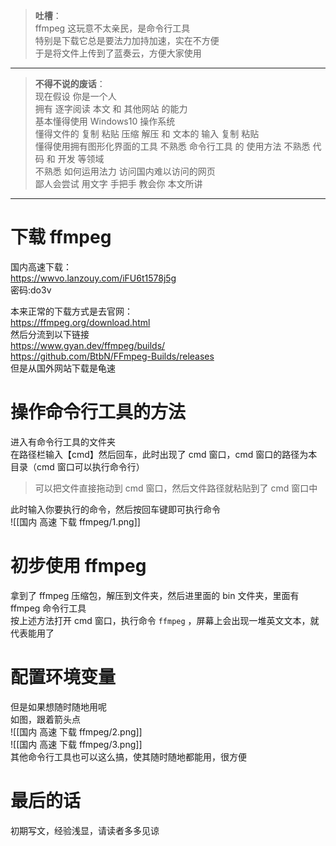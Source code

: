 > **吐槽**：  
> ffmpeg 这玩意不太亲民，是命令行工具  
> 特别是下载它总是要法力加持加速，实在不方便  
> 于是将文件上传到了蓝奏云，方便大家使用  
---
> **不得不说的废话**：  
> 现在假设 你是一个人  
> 拥有 逐字阅读 本文 和 其他网站 的能力  
> 基本懂得使用 Windows10 操作系统  
> 懂得文件的 复制 粘贴 压缩 解压 和 文本的 输入 复制 粘贴  
> 懂得使用拥有图形化界面的工具
> 不熟悉 命令行工具 的 使用方法
> 不熟悉 代码 和 开发 等领域  
> 不熟悉 如何运用法力 访问国内难以访问的网页  
> 鄙人会尝试 用文字 手把手 教会你 本文所讲  
---
# 下载 ffmpeg  
国内高速下载：  
https://wwvo.lanzouy.com/iFU6t1578j5g  
密码:do3v  

本来正常的下载方式是去官网：  
https://ffmpeg.org/download.html  
然后分流到以下链接  
https://www.gyan.dev/ffmpeg/builds/  
https://github.com/BtbN/FFmpeg-Builds/releases  
但是从国外网站下载是龟速  

# 操作命令行工具的方法  
进入有命令行工具的文件夹  
在路径栏输入【cmd】然后回车，此时出现了 cmd 窗口，cmd 窗口的路径为本目录（cmd 窗口可以执行命令行）  
> 可以把文件直接拖动到 cmd 窗口，然后文件路径就粘贴到了 cmd 窗口中  

此时输入你要执行的命令，然后按回车键即可执行命令  
![[国内 高速 下载 ffmpeg/1.png]]  

# 初步使用 ffmpeg 
拿到了 ffmpeg 压缩包，解压到文件夹，然后进里面的 bin 文件夹，里面有 ffmpeg 命令行工具  
按上述方法打开 cmd 窗口，执行命令 `ffmpeg`  ，屏幕上会出现一堆英文文本，就代表能用了  

# 配置环境变量
但是如果想随时随地用呢  
如图，跟着箭头点  
![[国内 高速 下载 ffmpeg/2.png]]  
![[国内 高速 下载 ffmpeg/3.png]]  
其他命令行工具也可以这么搞，使其随时随地都能用，很方便  

# 最后的话  
初期写文，经验浅显，请读者多多见谅  

